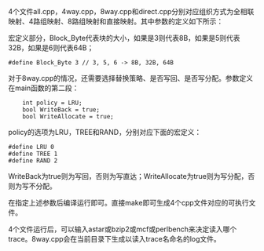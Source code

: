 4个文件all.cpp，4way.cpp，8way.cpp和direct.cpp分别对应组织方式为全相联映射、4路组映射、8路组映射和直接映射。其中参数的定义如下所示：

宏定义部分，Block_Byte代表块的大小，如果是3则代表8B，如果是5则代表32B，如果是6则代表64B；

```
#define Block_Byte 3 // 3, 5, 6 -> 8B, 32B, 64B
```

对于8way.cpp的情况，还需要选择替换策略、是否写回、是否写分配。参数定义在main函数的第二段：

```
    int policy = LRU;
    bool WriteBack = true;
    bool WriteAllocate = true;
```

policy的选项为LRU，TREE和RAND，分别对应下面的宏定义：

```
#define LRU 0
#define TREE 1
#define RAND 2
```

WriteBack为true则为写回，否则为写直达；WriteAllocate为true则为写分配，否则为写不分配。

在指定上述参数后编译运行即可。直接make即可生成4个cpp文件对应的可执行文件。

4个文件运行后，可以输入astar或bzip2或mcf或perlbench来决定读入哪个trace。8way.cpp会在当前目录下生成以读入trace名命名的log文件。